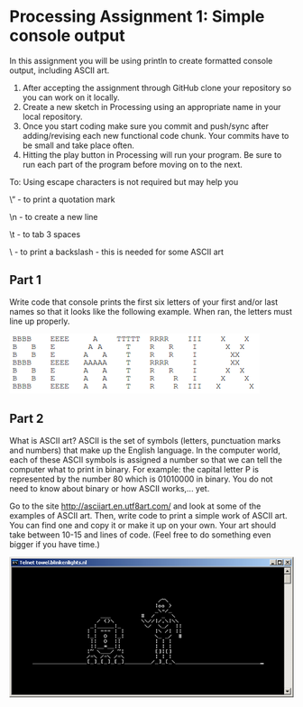 # Processing Assignment 1: Simple console output

In this assignment you will be using println to create formatted console output, including ASCII art.

1. After accepting the assignment through GitHub clone your repository so you can work on it locally.
2. Create a new sketch in Processing using an appropriate name in your local repository.
3. Once you start coding make sure you commit and push/sync after adding/revising each new functional code chunk. Your commits have to be small and take place often.
4. Hitting the play button in Processing will run your program. Be sure to run each part of the program before moving on to the next.

To: Using escape characters is not required but may help you

\” - to print a quotation mark

\n - to create a new line

\t - to tab 3 spaces

\\ - to print a backslash - this is needed for some ASCII art

## Part 1
Write code that console prints the first six letters of your first and/or last names so that it looks like the following example.  When ran, the letters must line up properly.

![](images/beatrix.png)

## Part 2
What is ASCII art?  ASCII is the set of symbols (letters, punctuation marks and numbers) that make up the English language.  In the computer world, each of these ASCII symbols is assigned a number so that we can tell the computer what to print in binary.  For example: the capital letter P is represented by the number 80 which is 01010000 in binary. You do not need to know about binary or how ASCII works,... yet.  

Go to the site http://asciiart.en.utf8art.com/ and look at some of the examples of ASCII art.  Then, write code to print a simple work of ASCII art. You can find one and copy it or make it up on your own. Your art should take between 10-15 and lines of code.  (Feel free to do something even bigger if you have time.)

![](images/ASCIIStarwars.jpg)
